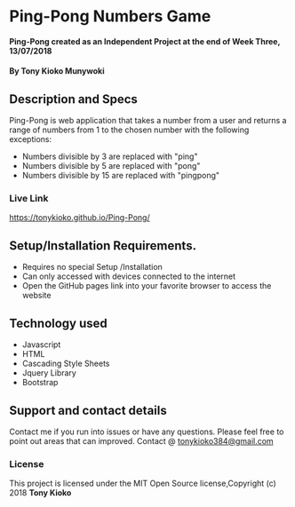 # Ping-Pong Numbers Game
#### Ping-Pong created as an Independent Project at the end of Week Three, 13/07/2018
#### By **Tony Kioko Munywoki**
## Description and Specs
Ping-Pong is web application that takes a number from a user and returns a range of numbers from 1 to the chosen number with the following exceptions:

* Numbers divisible by 3 are replaced with "ping"
* Numbers divisible by 5 are replaced with "pong"
* Numbers divisible by 15 are replaced with "pingpong"

### Live Link ###
https://tonykioko.github.io/Ping-Pong/
## Setup/Installation Requirements.
* Requires no special Setup /Installation
* Can only accessed with devices connected to the internet
* Open the GitHub pages link into your favorite browser to access the website

## Technology used ##

* Javascript
* HTML
* Cascading Style Sheets
* Jquery Library
* Bootstrap
## Support and contact details
Contact me if you run into issues or have any questions. Please feel free to point out areas that can improved. Contact @ tonykioko384@gmail.com
### License
This project is licensed under the MIT Open Source license,Copyright (c) 2018 **Tony Kioko**
